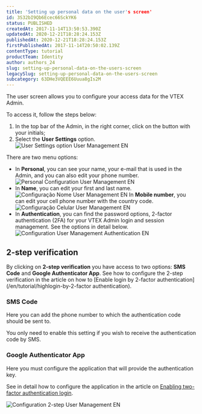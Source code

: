 ```yaml
---
title: 'Setting up personal data on the user's screen'
id: 3S32bI9Qb6Ecec66SckYK6
status: PUBLISHED
createdAt: 2017-11-14T13:50:53.390Z
updatedAt: 2020-12-21T18:28:24.153Z
publishedAt: 2020-12-21T18:28:24.153Z
firstPublishedAt: 2017-11-14T20:50:02.139Z
contentType: tutorial
productTeam: Identity
author: authors_24
slug: setting-up-personal-data-on-the-users-screen
legacySlug: setting-up-personal-data-on-the-users-screen
subcategory: 63DHe3VQEEE6Uuua8gIs2M
---
```


The user screen allows you to configure your access data for the VTEX Admin.

To access it, follow the steps below:

1. In the top bar of the Admin, in the right corner, click on the button with your initials;
2. Select the __User Settings__ option.  
![User Settings option User Management EN](//images.ctfassets.net/alneenqid6w5/t0xviJchq6iWQbtJc1OAX/f3e6f932c1db9f19103b8e0f4679e557/Op____o_Configura____es_de_usu__rio_User_Management_EN.png)

There are two menu options:

- In __Personal__, you can see your name, your e-mail that is used in the Admin, and you can also edit your phone number.  
![Personal Configuration User Management EN](//images.ctfassets.net/alneenqid6w5/2iCA8XwoUatxRcW1WWQuwo/977702361ea9b9eab8b64e5bd7136e75/Configura____o_Pessoal_User_Management_EN.png)
- In __Name__, you can edit your first and last name.  
  ![Configuração Nome User Management EN](//images.ctfassets.net/alneenqid6w5/3rW547lV2D4sMVEiESj9uZ/7a96df88e5d4eda5f1059efb854e7e89/Configura____o_Nome_User_Management_EN.png)
In __Mobile number__, you can edit your cell phone number with the country code.  
  ![Configuração Celular User Management EN](//images.ctfassets.net/alneenqid6w5/7i4UTwnhDRataNtaPzEpUw/87437ca6668c91e16964aeb519575f03/Configura____o_Celular_User_Management_EN.png)
- In __Authentication__, you can find the password options, 2-factor authentication (2FA) for your VTEX Admin login and session management. See the options in detail below.  
![Configuration User Management Authentication EN](//images.ctfassets.net/alneenqid6w5/hqW76p2oJaFT3EDHDzzbA/1fd6875c57e30b7b6957e306a3426b30/Configura____o_Autentica____o_User_Management_EN.png)

## 2-step verification

By clicking on __2-step verification__ you have access to two options: __SMS Code__ and __Google Authenticator App__. See how to configure the 2-step verification in the article on how to [Enable login by 2-factor authentication](/en/tutorial/highlogin-by-2-factor authentication).

### SMS Code

Here you can add the phone number to which the authentication code should be sent to.

You only need to enable this setting if you wish to receive the authentication code by SMS.

### Google Authenticator App

Here you must configure the application that will provide the authentication key.

See in detail how to configure the application in the article on [Enabling two-factor authentication login](https://help.vtex.com/en/tutorial/habilitar-login-por-autenticacao-de-2-fatores#habilitar-o-2fa-por-aplicativo).

![Configuration 2-step User Management EN](//images.ctfassets.net/alneenqid6w5/6sAdQOMRYWiXa9gmHo4lsv/6882baabe4044696de7b6016c0397b07/Configura____o_Verifica____o_em_2_passos_User_Management_EN.png)
